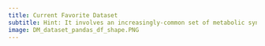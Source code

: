 ```yaml
---
title: Current Favorite Dataset
subtitle: Hint: It involves an increasingly-common set of metabolic syndromes
image: DM_dataset_pandas_df_shape.PNG
---
```

